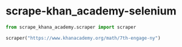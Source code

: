 # scrape-khan_academy-selenium

```python
from scrape_khana_academy.scraper import scraper

scraper("https://www.khanacademy.org/math/7th-engage-ny")
```
